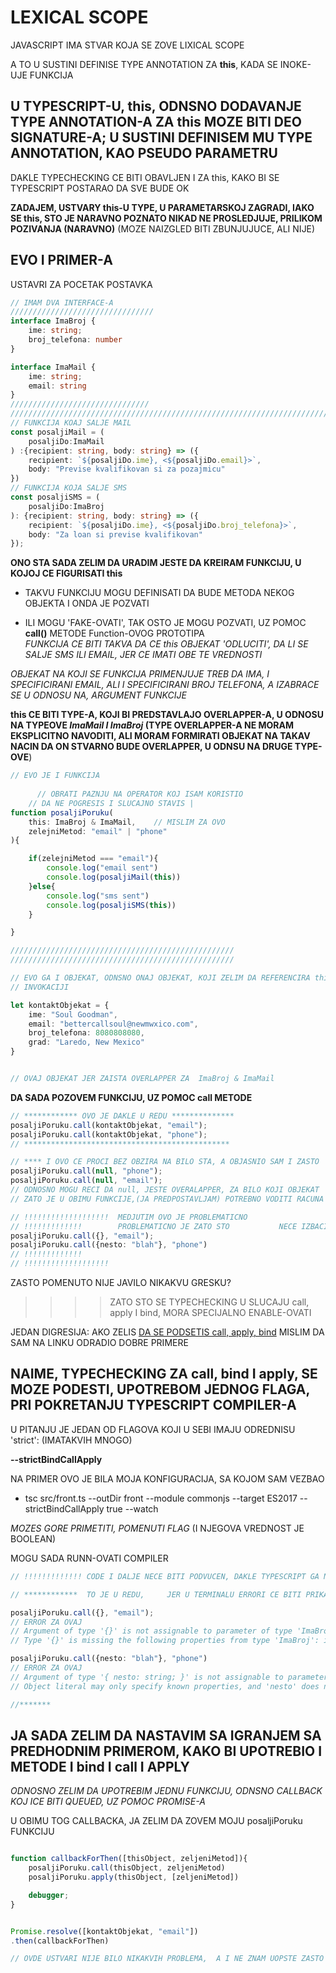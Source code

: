 # LEXICAL SCOPE

JAVASCRIPT IMA STVAR KOJA SE ZOVE LIXICAL SCOPE

A TO U SUSTINI DEFINISE TYPE ANNOTATION ZA **this**, KADA SE INOKE-UJE FUNKCIJA

## U TYPESCRIPT-U, this, ODNSNO DODAVANJE TYPE ANNOTATION-A ZA this MOZE BITI DEO SIGNATURE-A; U SUSTINI DEFINISEM MU TYPE ANNOTATION, KAO PSEUDO PARAMETRU

DAKLE TYPECHECKING CE BITI OBAVLJEN I ZA this, KAKO BI SE TYPESCRIPT POSTARAO DA SVE BUDE OK

**ZADAJEM, USTVARY this-U TYPE, U PARAMETARSKOJ ZAGRADI, IAKO SE this, STO JE NARAVNO POZNATO NIKAD NE PROSLEDJUJE, PRILIKOM POZIVANJA (NARAVNO)** (MOZE NAIZGLED BITI ZBUNJUJUCE, ALI NIJE)

## EVO I PRIMER-A

USTAVRI ZA POCETAK POSTAVKA

```typescript
// IMAM DVA INTERFACE-A
////////////////////////////////
interface ImaBroj {
    ime: string;
    broj_telefona: number
}

interface ImaMail {
    ime: string;
    email: string
}
///////////////////////////////
///////////////////////////////////////////////////////////////////////////////////
// FUNKCIJA KOAJ SALJE MAIL
const posaljiMail = (
    posaljiDo:ImaMail
) :{recipient: string, body: string} => ({
    recipient: `${posaljiDo.ime}, <${posaljiDo.email}>`,
    body: "Previse kvalifikovan si za pozajmicu"
})
// FUNKCIJA KOJA SALJE SMS
const posaljiSMS = (
    posaljiDo:ImaBroj
): {recipient: string, body: string} => ({
    recipient: `${posaljiDo.ime}, <${posaljiDo.broj_telefona}>`,
    body: "Za loan si previse kvalifikovan"
});
```

**ONO STA SADA ZELIM DA URADIM JESTE DA KREIRAM FUNKCIJU, U KOJOJ CE FIGURISATI this**

- TAKVU FUNKCIJU MOGU DEFINISATI DA BUDE METODA NEKOG OBJEKTA I ONDA JE POZVATI

- ILI MOGU 'FAKE-OVATI', TAK OSTO JE MOGU POZVATI, UZ POMOC **call()** METODE Function-OVOG PROTOTIPA  
*FUNKCIJA CE BITI TAKVA DA CE this OBJEKAT 'ODLUCITI', DA LI SE SALJE SMS ILI EMAIL, JER CE IMATI OBE TE VREDNOSTI*

*OBJEKAT NA KOJI SE FUNKCIJA PRIMENJUJE TREB DA IMA, I SPECIFICIRANI EMAIL, ALI I SPECIFICIRANI BROJ TELEFONA, A IZABRACE SE U ODNOSU NA, ARGUMENT FUNKCIJE*

**this CE BITI TYPE-A, KOJI BI PREDSTAVLAJO OVERLAPPER-A, U ODNOSU NA TYPEOVE *ImaMail I ImaBroj* (TYPE OVERLAPPER-A NE MORAM EKSPLICITNO NAVODITI, ALI MORAM FORMIRATI OBJEKAT NA TAKAV NACIN DA ON STVARNO BUDE OVERLAPPER, U ODNSU NA DRUGE TYPE-OVE**)

```typescript
// EVO JE I FUNKCIJA
      
      // OBRATI PAZNJU NA OPERATOR KOJ ISAM KORISTIO
    // DA NE POGRESIS I SLUCAJNO STAVIS |
function posaljiPoruku(
    this: ImaBroj & ImaMail,    // MISLIM ZA OVO
    zelejniMetod: "email" | "phone"
){

    if(zelejniMetod === "email"){
        console.log("email sent")
        console.log(posaljiMail(this))
    }else{
        console.log("sms sent")
        console.log(posaljiSMS(this))
    }

}

//////////////////////////////////////////////////
//////////////////////////////////////////////////

// EVO GA I OBJEKAT, ODNSNO ONAJ OBJEKAT, KOJI ZELIM DA REFERENCIRA this MOJE FUNKCIJE, PRI
// INVOKACIJI

let kontaktObjekat = {
    ime: "Soul Goodman",
    email: "bettercallsoul@newmwxico.com",
    broj_telefona: 8080808080,
    grad: "Laredo, New Mexico"
}


// OVAJ OBJEKAT JER ZAISTA OVERLAPPER ZA  ImaBroj & ImaMail
```

**DA SADA POZOVEM FUNKCIJU, UZ POMOC call METODE**

```typescript
// ************ OVO JE DAKLE U REDU **************
posaljiPoruku.call(kontaktObjekat, "email");
posaljiPoruku.call(kontaktObjekat, "phone");
// **********************************************

// **** I OVO CE PROCI BEZ OBZIRA NA BILO STA, A OBJASNIO SAM I ZASTO
posaljiPoruku.call(null, "phone");
posaljiPoruku.call(null, "email");
// ODNOSNO MOGU RECI DA null, JESTE OVERALAPPER, ZA BILO KOJI OBJEKAT
// ZATO JE U OBIMU FUNKCIJE,(JA PREDPOSTAVLJAM) POTREBNO VODITI RACUNA (NAPRAVITI NEKU USLOVNU IZJAVU) I // , KOJE CE NJEGA UZETI U OBZIR, KADA SE ON PROSLEDJUJE

// !!!!!!!!!!!!!!!!!!!  MEDJUTIM OVO JE PROBLEMATICNO
// !!!!!!!!!!!!!        PROBLEMATICNO JE ZATO STO           NECE IZBACITI ERROR A TREBALO BI
posaljiPoruku.call({}, "email");
posaljiPoruku.call({nesto: "blah"}, "phone")
// !!!!!!!!!!!!!
// !!!!!!!!!!!!!!!!!!!
```

ZASTO POMENUTO NIJE JAVILO NIKAKVU GRESKU?

>>>> ZATO STO SE TYPECHECKING U SLUCAJU call, apply I bind, MORA SPECIJALNO ENABLE-OVATI

JEDAN DIGRESIJA: AKO ZELIS [DA SE PODSETIS call, apply, bind](https://github.com/Rade58/apis_trying_out_and_practicing/blob/master/JAVASCRIPT%20OBJASNJENJA/12.%20this%20I%20bind()%2C%20call()%2C%20apply().md#one-i-call-i-apply-mi-omogucavaju-da-prosledim-objekat-argument-koji-predstavlja-vrednost-this-a-pri-funkciine-invokacije) MISLIM DA SAM NA LINKU ODRADIO DOBRE PRIMERE

## NAIME, TYPECHECKING ZA call, bind I apply, SE MOZE PODESTI, UPOTREBOM JEDNOG FLAGA, PRI POKRETANJU TYPESCRIPT COMPILER-A

U PITANJU JE JEDAN OD FLAGOVA KOJI U SEBI IMAJU ODREDNISU 'strict': (IMATAKVIH MNOGO)

**--strictBindCallApply**

NA PRIMER OVO JE BILA MOJA KONFIGURACIJA, SA KOJOM SAM VEZBAO

- tsc src/front.ts --outDir front --module commonjs --target ES2017 --strictBindCallApply true --watch

*MOZES GORE PRIMETITI, POMENUTI FLAG* (I NJEGOVA VREDNOST JE BOOLEAN)

MOGU SADA RUNN-OVATI COMPILER

```typescript
// !!!!!!!!!!!!! CODE I DALJE NECE BITI PODVUCEN, DAKLE TYPESCRIPT GA NECE PODVUCI

// ************  TO JE U REDU,     JER U TERMINALU ERRORI CE BITI PRIKAZANI

posaljiPoruku.call({}, "email");
// ERROR ZA OVAJ
// Argument of type '{}' is not assignable to parameter of type 'ImaBroj & ImaMail'.
// Type '{}' is missing the following properties from type 'ImaBroj': ime, broj_telefona

posaljiPoruku.call({nesto: "blah"}, "phone")
// ERROR ZA OVAJ
// Argument of type '{ nesto: string; }' is not assignable to parameter of type 'ImaBroj & ImaMail'
// Object literal may only specify known properties, and 'nesto' does not exist in type 'ImaBroj & ImaMail'

//*******
```

## JA SADA ZELIM DA NASTAVIM SA IGRANJEM SA PREDHODNIM PRIMEROM, KAKO BI UPOTREBIO I METODE I bind I call I APPLY

*ODNOSNO ZELIM DA UPOTREBIM JEDNU FUNKCIJU, ODNSNO CALLBACK KOJ ICE BITI QUEUED, UZ POMOC PROMISE-A*

U OBIMU TOG CALLBACKA, JA ZELIM DA ZOVEM MOJU posaljiPoruku FUNKCIJU

```typescript

function callbackForThen([thisObject, zeljeniMetod]){
    posaljiPoruku.call(thisObject, zeljeniMetod)
    posaljiPoruku.apply(thisObject, [zeljeniMetod])

    debugger;
}


Promise.resolve([kontaktObjekat, "email"])
.then(callbackForThen)

// OVDE USTVARI NIJE BILO NIKAKVIH PROBLEMA,  A I NE ZNAM UOPSTE ZASTO JE OVO TESTIRANO

```
